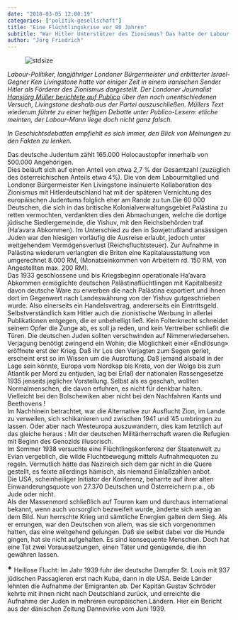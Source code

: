 ```yaml
---
date: "2018-03-05 12:00:19"
categories: ["politik-gesellschaft"]
title: "Eine Flüchtlingskrise vor 80 Jahren"
subtitle: "War Hitler Unterstützer des Zionismus? Das hatte der Labour-Politiker Ken Livingstone behauptet, und heftige Kritik auf sich gezogen. Einige Publico-Leser meinten, er habe Recht. Sie übersehen dabei entscheidende Fakten. Der Historiker Jörg Friedrich reicht sie nach"
author: "Jörg Friedrich"
---
```



<figure>
<img src="https://www.publicomag.com/wp-content/uploads/2018/03/Eine-Flüchtlingskrise-vor--1320x1066.jpg" alt=stdsize>
</figure>



_Labour-Politiker, langjähriger Londoner Bürgermeister und erbitterter Israel-Gegner Ken Livingstone hatte vor einiger Zeit in einem iranischen Sender Hitler als Förderer des Zionismus dargestellt. Der Londoner Journalist <a href="https://www.publicomag.com/2018/03/livingstones-zwangsstoerung/">Hansjörg Müller berichtete auf Publico</a> über den noch unentschiedenen Versuch, Livingstone deshalb aus der Partei auszuschließen. Müllers Text wiederum führte zu einer heftigen Debatte unter Publico-Lesern: etliche meinten, der Labour-Mann liege doch nicht ganz falsch._

<!--more-->



_In Geschichtsdebatten empfiehlt es sich immer, den Blick von Meinungen zu den Fakten zu lenken._
<p class=grayhr></p>


<p class=grayhr></p>


Das deutsche Judentum zählt 165.000 Holocaustopfer innerhalb von 500.000 Angehörigen.<br>
Dies beläuft sich auf einen Anteil von etwa 2,7 % der Gesamtzahl (zuzüglich des österreichischen Anteils etwa 4%). Die von dem Labourmitglied und Londoner Bürgermeister Ken Livingstone insinuierte Kollaboration des Zionismus mit Hitlerdeutschland hat mit der späteren Vernichtung des europäischen Judentums folglich eher am Rande zu tun.Die 60 000 Deutschen, die sich in das britische Kolonialverwaltungsgebiet Palästina zu retten vermochten, verdankten dies den Abmachungen, welche die dortige jüdische Siedlergemeinde, die Yishuv, mit den Reichsbehörden traf (Ha&#8217;avara Abkommen). Im Unterschied zu den in Sowjetrußland ansässigen Juden war den hiesigen vorläufig die Ausreise erlaubt, jedoch unter weitgehendem Vermögensverlust (Reichsfluchtsteuer). Zur Aufnahme in Palästina wiederum verlangten die Briten eine Kapitalausstattung von umgerechnet 8.000 RM, (Monatseinkommen von Arbeitern rd. 150 RM,  von Angestellten max. 200 RM).<br>
Das 1933 geschlossene und bis Kriegsbeginn operationale Ha&#8217;avara Abkommen ermöglichte deutschen Palästinaflüchtlingen mit Kapitalbesitz davon deutsche Ware zu erwerben die nach Palästina exportiert und ihnen dort im Gegenwert nach Landeswährung von der Yishuv gutgeschrieben wurde. Also einerseits ein Handelsvertrag, andererseits ein Eintrittsgeld.<br>
Selbstverständlich kam Hitler auch die zionistische Werbung in allerlei Publikationen entgegen, die er unbehelligt ließ. Kein Folterknecht schneidet seinem Opfer die Zunge ab, es soll ja reden, und kein Vertreiber schließt die Türen. Die deutschen Juden sollten verschwinden auf Nimmerwiedersehen. Verjagung benötigt zwingend ein Wohin; die Möglichkeit einer «Endlösung» eröffnete erst der Krieg. Daß ihr Los den Verjagten zum Segen geriet, erscheint erst so im Wissen um die Ausrottung. Daß jemand alsbald in der Lage sein könnte, Europa vom Nordkap bis Kreta, von der Wolga bis zum Atlantik per Mord zu entjuden, lag bei Erlaß der nationalen Rassengesetze 1935 jenseits jeglicher Vorstellung. Selbst als es geschah, wollten Normalmenschen, die davon erfuhren, es nicht für denkbar halten. Vielleicht bei den Bolschewiken aber nicht bei den Nachfahren Kants und Beethovens !<br>
Im Nachhinein betrachtet, war die Alternative zur Ausflucht Zion, im Lande zu verweilen, sich schikanieren und zwischen 1941 und &#8217;45 umbringen zu lassen. Oder aber nach Westeuropa auszuwandern, dies kam letztlich auf das gleiche heraus : Mit der deutschen Militärherrschaft waren die Refugien mit Beginn des Genozids illusorisch.<br>
Im Sommer 1938 versuchte eine Flüchtlingskonferenz der Staatenwelt zu Evian vergeblich, die wilde Fluchtbewegung mittels Aufnahmequoten zu regeln. Vermutlich hätte das Nazireich sich dem gar nicht in die Quere gestellt, es feixte allerdings hämisch, als niemand Einlaßzahlen anbot.<br>
Die USA, scheinheiliger Initiator der Konferenz, beharrte auf ihrer alten Einwanderungsquote von 27.370 Deutschen und Österreichern p.a., ob Jude oder nicht.<br>
Als der Massenmord schließlich auf Touren kam und durchaus international bekannt, wenn auch vorsorglich bezweifelt wurde, änderte sich wenig an dem Bild. Nun herrschte Krieg und sämtliche Energien galten dem Sieg. Als er errungen, war den Deutschen von allem, was sie sich vorgenommen hatten, das eine weitgehend gelungen. Daß sie selbst dabei vor die Hunde gingen, hat sie nicht aufgehalten. Es sind konsequente Menschen. Doch hat eine Tat zwei Voraussetzungen, einen Täter und genügende, die ihn gewähren lassen.

<p class=grayhr></p>



<span style="font-size: 14pt;"><strong>* </strong></span>Heillose Flucht: Im Jahr 1939 fuhr der deutsche Dampfer St. Louis mit 937 jüdischen Passagieren erst nach Kuba, dann in die USA. Beide Länder lehnten die Aufnahme der Emigranten ab. Der Kapitän Gustav Schröder kehrte mit ihnen nicht nach Deutschland zurück, und erreichte die Aufnahme der Juden in mehreren europäischen Ländern. Hier ein Bericht aus der dänischen Zeitung Dannevirke vom Juni 1939.